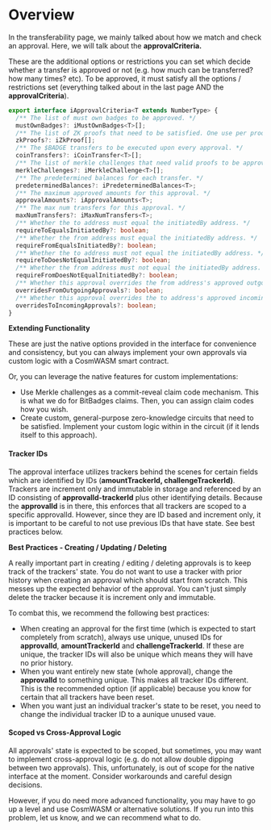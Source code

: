 # Overview

In the transferability page, we mainly talked about how we match and check an approval. Here, we will talk about the **approvalCriteria.**

These are the additional options or restrictions you can set which decide whether a transfer is approved or not (e.g. how much can be transferred? how many times? etc). To be approved, it must satisfy all the options / restrictions set (everything talked about in the last page AND the **approvalCriteria**).

```typescript
export interface iApprovalCriteria<T extends NumberType> {
  /** The list of must own badges to be approved. */
  mustOwnBadges?: iMustOwnBadges<T>[];
  /** The list of ZK proofs that need to be satisfied. One use per proof solution. */
  zkProofs?: iZkProof[];
  /** The $BADGE transfers to be executed upon every approval. */
  coinTransfers?: iCoinTransfer<T>[];
  /** The list of merkle challenges that need valid proofs to be approved. */
  merkleChallenges?: iMerkleChallenge<T>[];
  /** The predetermined balances for each transfer. */
  predeterminedBalances?: iPredeterminedBalances<T>;
  /** The maximum approved amounts for this approval. */
  approvalAmounts?: iApprovalAmounts<T>;
  /** The max num transfers for this approval. */
  maxNumTransfers?: iMaxNumTransfers<T>;
  /** Whether the to address must equal the initiatedBy address. */
  requireToEqualsInitiatedBy?: boolean;
  /** Whether the from address must equal the initiatedBy address. */
  requireFromEqualsInitiatedBy?: boolean;
  /** Whether the to address must not equal the initiatedBy address. */
  requireToDoesNotEqualInitiatedBy?: boolean;
  /** Whether the from address must not equal the initiatedBy address. */
  requireFromDoesNotEqualInitiatedBy?: boolean;
  /** Whether this approval overrides the from address's approved outgoing transfers. */
  overridesFromOutgoingApprovals?: boolean;
  /** Whether this approval overrides the to address's approved incoming transfers. */
  overridesToIncomingApprovals?: boolean;
}
```

**Extending Functionality**

These are just the native options provided in the interface for convenience and consistency, but you can always implement your own approvals via custom logic with a CosmWASM smart contract.

Or, you can leverage the native features for custom implementations:

* Use Merkle challenges as a commit-reveal claim code mechanism. This is what we do for BitBadges claims. Then, you can assign claim codes how you wish.&#x20;
* Create custom, general-purpose zero-knowledge circuits that need to be satisfied. Implement your custom logic within in the circuit (if it lends itself to this approach).

#### Tracker IDs

The approval interface utilizes trackers behind the scenes for certain fields which are identified by IDs (**amountTrackerId, challengeTrackerId)**. Trackers are increment only and immutable in storage and referenced by an ID consisting of **approvalId-trackerId** plus other identifying details. Because the **approvalId** is in there, this enforces that all trackers are scoped to a specific approvalId. However, since they are ID based and increment only, it is important to be careful to not use previous IDs that have state. See best practices below.

**Best Practices - Creating / Updating / Deleting**

A really important part in creating / editing / deleting approvals is to keep track of the trackers' state. You do not want to use a tracker with prior history when creating an approval which should start from scratch. This messes up the expected behavior of the approval. You can't just simply delete the tracker because it is increment only and immutable.

To combat this, we recommend the following best practices:

* When creating an approval for the first time (which is expected to start completely from scratch), always use unique, unused IDs for **approvalId**, **amountTrackerId** and **challengeTrackerId**. If these are unique, the tracker IDs will also be unique which means they will have no prior history.
* When you want entirely new state (whole approval), change the **approvalId** to something unique. This makes all tracker IDs different. This is the recommended option (if applicable) because you know for certain that all trackers have been reset.
* When you want just an individual tracker's state to be reset, you need to change the individual tracker ID to a aunique unused vaue.

#### Scoped vs Cross-Approval Logic

All approvals' state is expected to be scoped, but sometimes, you may want to implement cross-approval logic (e.g. do not allow double dipping between two approvals). This, unfortunately, is out of scope for the native interface at the moment.  Consider workarounds and careful design decisions.&#x20;

However, if you do need more advanced functionality, you may have to go up a level and use CosmWASM or alternative solutions. If you run into this problem, let us know, and we can recommend what to do.&#x20;
